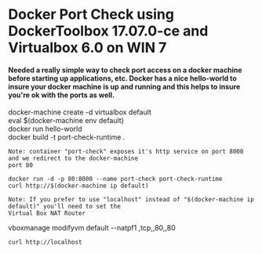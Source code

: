 # Docker Port Check using DockerToolbox 17.07.0-ce and Virtualbox 6.0 on WIN 7

#### Needed a really simple way to check port access on a docker machine before starting up applications, etc.  Docker has a nice hello-world to insure your docker machine is up and running and this helps to insure you're ok with the ports as well.

docker-machine create -d virtualbox default  
eval $(docker-machine env default)  
docker run hello-world  
docker build -t port-check-runtime . 
```
Note: container "port-check" exposes it's http service on port 8000 and we redirect to the docker-machine
port 80 
```
```
docker run -d -p 80:8000 --name port-check port-check-runtime  
curl http://$(docker-machine ip default)
```
```
Note: If you prefer to use "localhost" instead of "$(docker-machine ip default)" you'll need to set the
Virtual Box NAT Router 
```
vboxmanage modifyvm default --natpf1 ,tcp,,80,,80  
```
curl http://localhost
```  